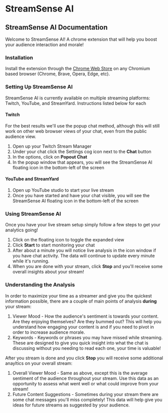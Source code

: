 # StreamSense AI

## StreamSense AI Documentation

Welcome to StreamSense AI! A chrome extension that will help you boost your audience interaction and morale!

### Installation

Install the extension through the [Chrome Web Store]() on any Chromium based browser (Chrome, Brave, Opera, Edge, etc).

### Setting Up StreamSense AI

StreamSense AI is currently available on multiple streaming platforms: Twitch, YouTube, and StreamYard. Instructions listed below for each

#### Twitch

For the best results we'll use the popup chat method, although this will still work on other web browser views of your chat, even from the public audience view.

1. Open up your Twitch Stream Manager
2. Under your chat click the Settings cog icon next to the **Chat** button
3. In the options, click on **Popout Chat**
4. In the popup window that appears, you will see the StreamSense AI floating icon in the bottom-left of the screen

#### YouTube and StreamYard

1. Open up YouTube studio to start your live stream
2. Once you have started and have your chat visible, you will see the StreamSense AI floating icon in the bottom-left of the screen

### Using StreamSense AI

Once you have your live stream setup simply follow a few steps to get your analytics going!

1. Click on the floating icon to toggle the expanded view
2. Click **Start** to start monitoring your chat
3. After about a minute you will notice live analysis in the icon window if you have chat activity. The data will continue to update every minute while it's running.
4. When you are done with your stream, click **Stop** and you'll receive some overall insights about your stream!

### Understanding the Analysis

In order to maximize your time as a streamer and give you the quickest information possible, there are a couple of main points of analysis **during** your stream:

1. Viewer Mood - How the audience's sentiment is towards your content. Are they enjoying themselves? Are they bummed out? This will help you understand how engaging your content is and if you need to pivot in order to increase audience morale.
2. Keywords - Keywords or phrases you may have missed while streaming. These are designed to give you quick insight into what the chat is discussing without you needing to read each one, your time is valuable!

After you stream is done and you click **Stop** you will receive some additional anayltics on your overall stream:

1. Overall Viewer Mood - Same as above, except this is the average sentiment of the audience throughout your stream. Use this data as an opportunity to assess what went well or what could improve from your stream!
2. Future Content Suggestions - Sometimes during your stream there are some chat messages you'll miss completely! This data will help give you ideas for future streams as suggested by your audience.
